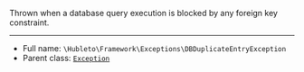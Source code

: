 
Thrown when a database query execution is blocked by any foreign key constraint.

***

* Full name: `\Hubleto\Framework\Exceptions\DBDuplicateEntryException`
* Parent class: [`Exception`](../../../Exception)
